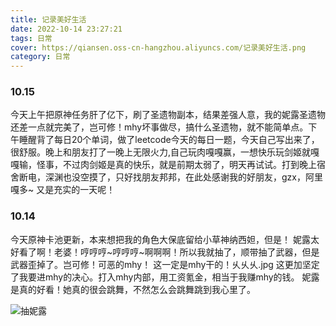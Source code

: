 ```yaml
---
title: 记录美好生活
date: 2022-10-14 23:27:21
tags: 日常
cover: https://qiansen.oss-cn-hangzhou.aliyuncs.com/记录美好生活.png
category: 日常
---
```




### 10.15

今天上午把原神任务肝了亿下，刷了圣遗物副本，结果差强人意，我的妮露圣遗物还差一点就完美了，岂可修！mhy坏事做尽，搞什么圣遗物，就不能简单点。下午睡醒背了每日20个单词，做了leetcode今天的每日一题，今天自己写出来了，很舒服。晚上和朋友打了一晚上无限火力,自己玩肉嘎嘎赢，一想快乐玩剑姬就嘎嘎输，怪事，不过肉剑姬是真的快乐，就是前期太弱了，明天再试试。打到晚上宿舍断电，深渊也没空摸了，只好找朋友邦邦，在此处感谢我的好朋友，gzx，阿里嘎多~  又是充实的一天呢！

### 10.14

今天原神卡池更新，本来想把我的角色大保底留给小草神纳西妲，但是！ 妮露太好看了啊！老婆！哼哼哼~哼哼哼~啊啊啊！所以我就抽了，顺带抽了武器，但是武器歪掉了。岂可修！可恶的mhy！ 这一定是mhy干的！乆乆乆.jpg  这更加坚定了我要进mhy的决心。打入mhy内部，用工资氪金，相当于我赚mhy的钱。 妮露是真的好看！她真的很会跳舞，不然怎么会跳舞跳到我心里了。

![抽妮露](https://qiansen.oss-cn-hangzhou.aliyuncs.com/%E6%8A%BD%E5%A6%AE%E9%9C%B2.jpg)

